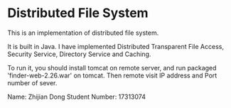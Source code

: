 # Distributed File System

This is an implementation of distributed file system. 


It is built in Java. I have implemented Distributed Transparent File Access, Security Service, Directory Service and Caching.


To run it, you should install tomcat on remote server, and run packaged 'finder-web-2.26.war' on tomcat. Then remote visit IP address and Port number of sever.

Name: Zhijian Dong
Student Number: 17313074
